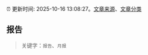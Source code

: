 :alarm_clock: 更新时间: 2025-10-16 13:08:27。[文章来源](/README.md)、[文章分类](/TAGS.md)

## 报告


> 关键字：`报告`、`月报`



